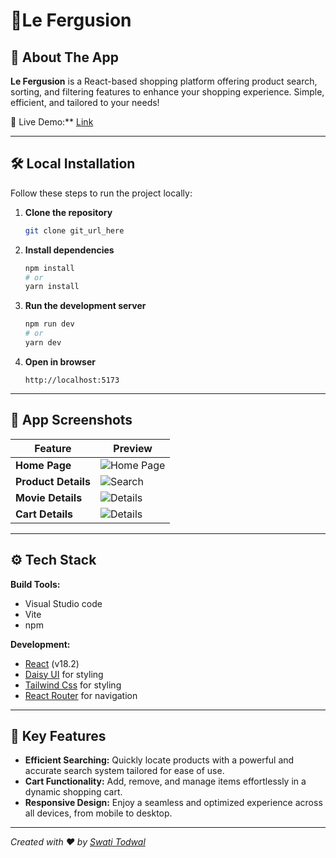  

# 🌟Le Fergusion

## 🚀 About The App

**Le Fergusion** is a React-based shopping platform offering product search, sorting, and filtering features to enhance your shopping experience. Simple, efficient, and tailored to your needs!

🔗 Live Demo:** [Link](https://e-commerce-app-rho-lac.vercel.app/) 
 
 
---

## 🛠️ Local Installation

Follow these steps to run the project locally:

1. **Clone the repository**
   ```bash
   git clone git_url_here
   ```

2. **Install dependencies**
   ```bash
   npm install
   # or
   yarn install
   ```

3. **Run the development server**
   ```bash
   npm run dev
   # or
   yarn dev
   ```

4. **Open in browser**
   ```
   http://localhost:5173
   ```

---

## 📸 App Screenshots

| Feature | Preview |
|---------|---------|
| **Home Page** | ![Home Page](/public/Screenshot%20(1).png) |
| **Product Details** | ![Search](/public/Screenshot%20(2).png) |
| **Movie Details** | ![Details](/public/Screenshot%20(3).png) |
| **Cart Details** | ![Details](/public/Screenshot%20(4).png) |


---

## ⚙️ Tech Stack
**Build Tools:**
- Visual Studio code
- Vite
- npm

**Development:**
- [React](https://reactjs.org/) (v18.2)
 - [Daisy UI](https://chakra-ui.com/) for styling
- [Tailwind Css](https://reactrouter.com/) for styling
- [React Router](https://reactrouter.com/) for navigation

 


---

## 🌟 Key Features

- **Efficient Searching:** Quickly locate products with a powerful and accurate search system tailored for ease of use.  
- **Cart Functionality:** Add, remove, and manage items effortlessly in a dynamic shopping cart.  
- **Responsive Design:** Enjoy a seamless and optimized experience across all devices, from mobile to desktop.  

---

*Created with ❤️ by [Swati Todwal](https://github.com/Radhe-Radhe19)*
